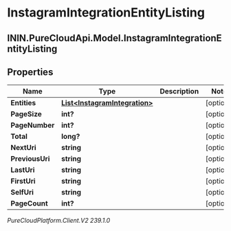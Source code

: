 # InstagramIntegrationEntityListing

## ININ.PureCloudApi.Model.InstagramIntegrationEntityListing

## Properties

|Name | Type | Description | Notes|
|------------ | ------------- | ------------- | -------------|
| **Entities** | [**List&lt;InstagramIntegration&gt;**](InstagramIntegration) |  | [optional] |
| **PageSize** | **int?** |  | [optional] |
| **PageNumber** | **int?** |  | [optional] |
| **Total** | **long?** |  | [optional] |
| **NextUri** | **string** |  | [optional] |
| **PreviousUri** | **string** |  | [optional] |
| **LastUri** | **string** |  | [optional] |
| **FirstUri** | **string** |  | [optional] |
| **SelfUri** | **string** |  | [optional] |
| **PageCount** | **int?** |  | [optional] |



_PureCloudPlatform.Client.V2 239.1.0_
